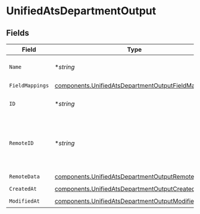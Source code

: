 # UnifiedAtsDepartmentOutput


## Fields

| Field                                                                                                                    | Type                                                                                                                     | Required                                                                                                                 | Description                                                                                                              |
| ------------------------------------------------------------------------------------------------------------------------ | ------------------------------------------------------------------------------------------------------------------------ | ------------------------------------------------------------------------------------------------------------------------ | ------------------------------------------------------------------------------------------------------------------------ |
| `Name`                                                                                                                   | **string*                                                                                                                | :heavy_minus_sign:                                                                                                       | The name of the department                                                                                               |
| `FieldMappings`                                                                                                          | [components.UnifiedAtsDepartmentOutputFieldMappings](../../models/components/unifiedatsdepartmentoutputfieldmappings.md) | :heavy_check_mark:                                                                                                       | N/A                                                                                                                      |
| `ID`                                                                                                                     | **string*                                                                                                                | :heavy_minus_sign:                                                                                                       | The UUID of the department                                                                                               |
| `RemoteID`                                                                                                               | **string*                                                                                                                | :heavy_minus_sign:                                                                                                       | The remote ID of the department in the context of the 3rd Party                                                          |
| `RemoteData`                                                                                                             | [components.UnifiedAtsDepartmentOutputRemoteData](../../models/components/unifiedatsdepartmentoutputremotedata.md)       | :heavy_check_mark:                                                                                                       | N/A                                                                                                                      |
| `CreatedAt`                                                                                                              | [components.UnifiedAtsDepartmentOutputCreatedAt](../../models/components/unifiedatsdepartmentoutputcreatedat.md)         | :heavy_check_mark:                                                                                                       | N/A                                                                                                                      |
| `ModifiedAt`                                                                                                             | [components.UnifiedAtsDepartmentOutputModifiedAt](../../models/components/unifiedatsdepartmentoutputmodifiedat.md)       | :heavy_check_mark:                                                                                                       | N/A                                                                                                                      |
